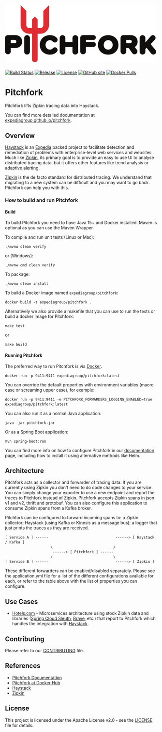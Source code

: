 <h1 align="left">
  <img width="500" alt="Pitchfork" src="images/pitchfork_logo.svg">
</h1>

[![Build Status](https://github.com/ExpediaGroup/pitchfork/workflows/Build/badge.svg)](https://github.com/ExpediaGroup/pitchfork/actions?query=workflow:"Build")
[![Release](https://img.shields.io/github/release/expediagroup/pitchfork.svg)](https://img.shields.io/github/release/expediagroup/pitchfork.svg)
[![License](https://img.shields.io/badge/License-Apache%202.0-blue.svg)](https://opensource.org/licenses/Apache-2.0)
[![GitHub site](https://img.shields.io/badge/GitHub-site-blue.svg)](https://expediagroup.github.io/pitchfork/)
[![Docker Pulls](https://img.shields.io/docker/pulls/expediagroup/pitchfork.svg?cacheSeconds=86400)](https://hub.docker.com/r/expediagroup/pitchfork/)

# Pitchfork

Pitchfork lifts Zipkin tracing data into Haystack.

You can find more detailed documentation at [expediagroup.github.io/pitchfork](https://expediagroup.github.io/pitchfork/).

## Overview

[Haystack](https://github.com/ExpediaGroup/haystack) is an [Expedia](https://www.expedia.com/) backed project to facilitate detection and remediation of problems with enterprise-level web services and websites. Much like [Zipkin](https://github.com/openzipkin/zipkin), its primary goal is to provide an easy to use UI to analyse distributed tracing data, but it offers other features like trend analysis or adaptive alerting.

[Zipkin](https://github.com/openzipkin/zipkin) is the de facto standard for distributed tracing. We understand that migrating to a new system can be difficult and you may want to go back. Pitchfork can help you with this.

### How to build and run Pitchfork

#### Build

To build Pitchfork you need to have Java 15+ and Docker installed. Maven is optional as you can use the Maven Wrapper.

To compile and run unit tests (Linux or Mac):

    ./mvnw clean verify

or (Windows):

    ./mvnw.cmd clean verify

To package:

    ./mvnw clean install

To build a Docker image named `expediagroup/pitchfork`:

    docker build -t expediagroup/pitchfork .

Alternatively we also provide a makefile that you can use to run the tests or build a docker image for Pitchfork:

    make test

or

    make build


#### Running Pitchfork

The preferred way to run Pitchfork is via [Docker](https://hub.docker.com/r/expediagroup/pitchfork/).

    docker run -p 9411:9411 expediagroup/pitchfork:latest

You can override the default properties with environment variables (macro case or screaming upper case), for example:

    docker run -p 9411:9411 -e PITCHFORK_FORWARDERS_LOGGING_ENABLED=true expediagroup/pitchfork:latest

You can also run it as a normal Java application:

    java -jar pitchfork.jar

Or as a Spring Boot application:

    mvn spring-boot:run

You can find more info on how to configure Pitchfork in our [documentation](https://expediagroup.github.io/pitchfork/) page, including how to install it using alternative methods like Helm.

## Architecture

Pitchfork acts as a collector and forwarder of tracing data.
If you are currently using Zipkin you don't need to do code changes to your service. You can simply change your exporter to use a new endpoint and report the traces to Pitchfork instead of Zipkin.
Pitchfork accepts Zipkin spans in json v1 and v2, thrift and protobuf. You can also configure this application to consume Zipkin spans from a Kafka broker.

Pitchfork can be configured to forward incoming spans to: a Zipkin collector; Haystack (using Kafka or Kinesis as a message bus); a logger that just prints the traces as they are received.


    [ Service A ] ------                               ------> [ Haystack / Kafka ]
                         \                            /
                          ------> [ Pitchfork ] ------
                         /                            \
    [ Service B ] ------                               ------> [ Zipkin ]

These different forwarders can be enabled/disabled separately. Please see the application.yml file for a list of the different configurations available for each, or refer to the table above with the list of properties you can configure.

## Use Cases

* [Hotels.com](https://www.hotels.com/) - Microservices architecture using stock Zipkin data and libraries ([Spring Cloud Sleuth](https://cloud.spring.io/spring-cloud-sleuth/), [Brave](https://github.com/openzipkin/brave), etc.) that report to Pitchfork which handles the integration with [Haystack](https://github.com/ExpediaDotCom/haystack).

## Contributing

Please refer to our [CONTRIBUTING](./CONTRIBUTING.md) file.

## References
* [Pitchfork Documentation](https://expediagroup.github.io/pitchfork/)
* [Pitchfork at Docker Hub](https://hub.docker.com/r/expediagroup/pitchfork/)
* [Haystack](https://github.com/ExpediaDotCom/haystack/)
* [Zipkin](https://github.com/openzipkin/zipkin/)

## License
This project is licensed under the Apache License v2.0 - see the
[LICENSE](LICENSE) file for details.
